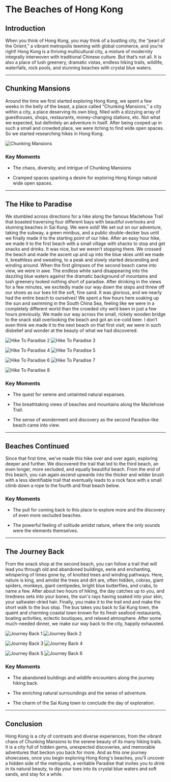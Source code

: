 # The Beaches of Hong Kong

## Introduction

When you think of Hong Kong, you may think of a bustling city, the “pearl of the Orient,” a vibrant metropolis teeming with global commerce, and you’re right! Hong Kong is a thriving multicultural city, a mixture of modernity integrally interwoven with traditional Chinese culture. But that’s not all. It is also a place of lush greenery, dramatic vistas, endless hiking trails, wildlife, waterfalls, rock pools, and stunning beaches with crystal blue waters.

---

## Chunking Mansions

Around the time we first started exploring Hong Kong, we spent a few weeks in the belly of the beast, a place called “Chunking Mansions,” a city within a city, a place deserving its own blog, filled with a dizzying array of guesthouses, shops, restaurants, money-changing stations, etc. Not what we expected, but definitely an adventure in itself. After being cooped up in such a small and crowded place, we were itching to find wide open spaces. So we started researching hikes in Hong Kong.

![Chunking Mansions](https://twotrekkers.nyc3.cdn.digitaloceanspaces.com/media/multipart-uploads/HK_chunking_mansions.svg)

### Key Moments

- The chaos, diversity, and intrigue of Chunking Mansions

- Cramped spaces sparking a desire for exploring Hong Kongs natural wide open spaces.

---

## The Hike to Paradise

We stumbled across directions for a hike along the famous Maclehose Trail that boasted traversing four different bays with beautiful overlooks and stunning beaches in Sai Kung. We were sold! We set out on our adventure, taking the subway, a green minibus, and a public double-decker bus until we finally made it to the starting point of our hike. After an easy hour hike, we made it to the first beach with a small village with shacks to stop and get snacks and drinks. It was nice, but we weren’t stopping there. We crossed the beach and made the ascent up and up into the blue skies until we made it, breathless and sweating, to a peak and slowly started descending and winding around. When the first glimpses of the second beach came into view, we were in awe. The endless white sand disappearing into the dazzling blue waters against the dramatic background of mountains and lush greenery looked nothing short of paradise. After drinking in the views for a few minutes, we excitedly made our way down the steps and threw off our shoes as our toes hit the soft, fine sand. It was glorious, and we nearly had the entire beach to ourselves! We spent a few hours here soaking up the sun and swimming in the South China Sea, feeling like we were in a completely different world than the crowded city we’d been in just a few hours previously. We made our way across the small, rickety wooden bridge to the snack stall overlooking the beach and got an ice-cold beer. I don’t even think we made it to the next beach on that first visit; we were in such disbelief and wonder at the beauty of what we had discovered.

![Hike To Paradise 2](https://twotrekkers.nyc3.cdn.digitaloceanspaces.com/media/multipart-uploads/HK_hiketoparadise_2.svg)  ![Hike To Paradise 3](https://twotrekkers.nyc3.cdn.digitaloceanspaces.com/media/multipart-uploads/HK_hiketoparadise_3.svg)

![Hike To Paradise 4](https://twotrekkers.nyc3.cdn.digitaloceanspaces.com/media/multipart-uploads/HK_hiketoparadise_4.svg) ![Hike To Paradise 5](https://twotrekkers.nyc3.cdn.digitaloceanspaces.com/media/multipart-uploads/HK_hiketoparadise_5.svg)

![Hike To Paradise 6](https://twotrekkers.nyc3.cdn.digitaloceanspaces.com/media/multipart-uploads/HK_hiketoparadise_6.svg) ![Hike To Paradise 7](https://twotrekkers.nyc3.cdn.digitaloceanspaces.com/media/multipart-uploads/HK_hiketoparadise_7.svg)

![Hike To Paradise 8](https://twotrekkers.nyc3.cdn.digitaloceanspaces.com/media/multipart-uploads/HK_hiketoparadise_8.svg)

### Key Moments

- The quest for serene and untainted natural expanses.

- The breathtaking views of beaches and mountains along the Maclehose Trail.

- The sense of wonderment and discovery as the second Paradise-like beach came into view.

---

## Beaches Continued

Since that first time, we’ve made this hike over and over again, exploring deeper and further. We discovered the trail that led to the third beach, an even longer, more secluded, and equally beautiful beach. From the end of this beach, you can again ascend upwards into the thicker and wilder brush with a less identifiable trail that eventually leads to a rock face with a small climb down a rope to the fourth and final beach below.

### Key Moments

- The pull for coming back to this place to explore more and the discovery of even more secluded beaches.

- The powerful feeling of solitude amidst nature, where the only sounds were the elements themselves.

---

## The Journey Back

From the snack shop at the second beach, you can follow a trail that will lead you through old and abandoned buildings, eerie and enchanting, whispering of times gone by, of knotted trees and winding pathways. Here, nature is king, and amidst the trees and dirt are, often hidden, cobras, giant spiders, monkeys, giant centipedes, bright blue butterflies, and crabs, to name a few. After about two hours of hiking, the day catches up to you, and tiredness sets into your bones, the sun's rays having soaked into your skin, your saltwater-dried hair. Finally, you make it to the trail end and make the short walk to the bus stop. The bus takes you back to Sai Kung town, the quaint and charming coastal town known for its fresh seafood restaurants, boating activities, eclectic boutiques, and relaxed atmosphere. After some much-needed dinner, we make our way back to the city, happily exhausted.

![Journey Back 1](https://twotrekkers.nyc3.cdn.digitaloceanspaces.com/media/multipart-uploads/HK_journeyback_1.svg)  ![Journey Back 2](https://twotrekkers.nyc3.cdn.digitaloceanspaces.com/media/multipart-uploads/HK_journeyback_2.svg)

![Journey Back 3](https://twotrekkers.nyc3.cdn.digitaloceanspaces.com/media/multipart-uploads/HK_journeyback_3.svg) ![Journey Back 4](https://twotrekkers.nyc3.cdn.digitaloceanspaces.com/media/multipart-uploads/HK_journeyback_4.svg)

![Journey Back 5](https://twotrekkers.nyc3.cdn.digitaloceanspaces.com/media/multipart-uploads/HK_journeyback_5.svg) ![Journey Back 6](https://twotrekkers.nyc3.cdn.digitaloceanspaces.com/media/multipart-uploads/HK_journeyback_6.svg)

### Key Moments

- The abandoned buildings and wildlife encounters along the journey hiking back.

- The enriching natural surroundings and the sense of adventure.

- The charm of the Sai Kung town to conclude the day of exploration.

---

## Conclusion

Hong Kong is a city of contrasts and diverse experiences, from the vibrant chaos of Chunking Mansions to the serene beauty of its many hiking trails. It is a city full of hidden gems, unexpected discoveries, and memorable adventures that beckon you back for more. And as this one journey showcases, once you begin exploring Hong Kong's beaches, you'll uncover a hidden side of the metropolis, a veritable Paradise that invites you to drink in its natural beauty, to dip your toes into its crystal blue waters and soft sands, and stay for a while.
